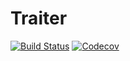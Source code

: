 # Traiter

[![Build Status](https://travis-ci.org/rafelafrance/Traiter.jl.svg?branch=master)](https://travis-ci.org/rafelafrance/Traiter.jl)
[![Codecov](https://codecov.io/gh/rafelafrance/Traiter.jl/branch/master/graph/badge.svg)](https://codecov.io/gh/rafelafrance/Traiter.jl)
